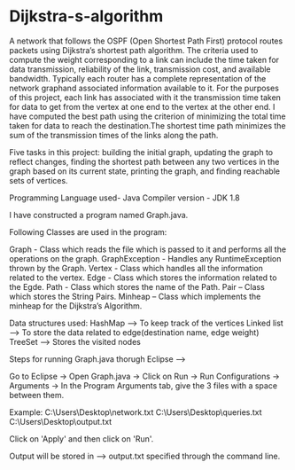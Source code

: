# Dijkstra-s-algorithm

A  network  that  follows  the  OSPF  (Open  Shortest  Path  First)  protocol  routes  packets  using 
Dijkstra’s shortest path algorithm.  The criteria used to compute the weight corresponding to a link can 
include the time taken for data transmission, reliability of the link, transmission cost, and available  
bandwidth.   Typically  each  router  has  a  complete  representation  of  the  network  graphand 
associated information available to it.
For the purposes of this project, each link has associated with it the transmission time taken for 
data to get from the vertex at one end to the vertex at the other end.  I have computed the best path
using the criterion of minimizing the total time taken for data to reach the destination.The shortest 
time path minimizes the sum of the transmission times of the links along the path.

Five tasks in this project: 
building the initial graph, 
updating the graph to reflect changes,
finding the shortest path between any two vertices in the graph based on its current state, 
printing the graph, and 
finding reachable sets of vertices.

Programming Language used- Java
Compiler version - JDK 1.8

I have constructed a program named Graph.java. 

Following Classes are used in the program:

Graph - Class which reads the file which is passed to it and performs all the operations on the graph.
GraphException - Handles any RuntimeException thrown by the Graph.
Vertex - Class which handles all the information related to the vertex.
Edge - Class which stores the information related to the Egde.
Path - Class which stores the name of the Path.
Pair – Class which stores the String Pairs.
Minheap – Class which implements the minheap for the Dijkstra’s Algorithm.

Data structures used:
HashMap --> To keep track of the vertices
Linked list --> To store the data related to edge(destination name, edge weight)
TreeSet --> Stores the visited nodes   


Steps for running Graph.java thorugh Eclipse -->

Go to Eclipse -> Open Graph.java -> Click on Run -> Run Configurations -> Arguments -> In the Program Arguments tab, give the 3 files with a space between them.

Example: C:\Users\Desktop\network.txt C:\Users\Desktop\queries.txt C:\Users\Desktop\output.txt

Click on 'Apply' and then click on 'Run'.

Output will be stored in --> output.txt specified through the command line. 

